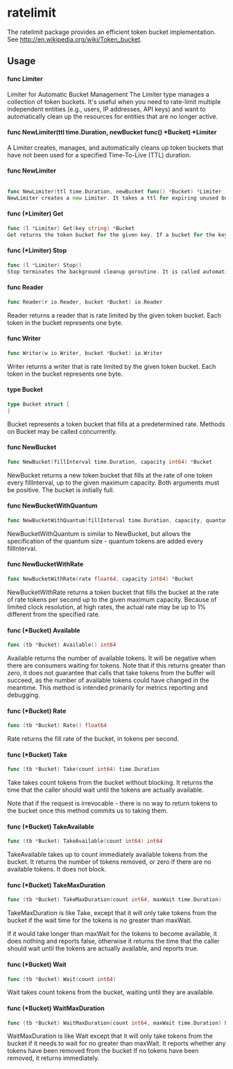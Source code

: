 # ratelimit

The ratelimit package provides an efficient token bucket implementation. See
http://en.wikipedia.org/wiki/Token_bucket.

## Usage

#### func  Limiter

Limiter for Automatic Bucket Management
The Limiter type manages a collection of token buckets. It's useful when you need to rate-limit multiple independent entities (e.g., users, IP addresses, API keys) and want to automatically clean up the resources for entities that are no longer active.
#### func NewLimiter(ttl time.Duration, newBucket func() *Bucket) *Limiter

A Limiter creates, manages, and automatically cleans up token buckets that have not been used for a specified Time-To-Live (TTL) duration.

#### func NewLimiter
```go

func NewLimiter(ttl time.Duration, newBucket func() *Bucket) *Limiter
NewLimiter creates a new Limiter. It takes a ttl for expiring unused buckets and a factory function (newBucket) that defines how to create new buckets (e.g., their rate and capacity). A background goroutine runs periodically to clean up expired buckets.
```
#### func (*Limiter) Get
```go
func (l *Limiter) Get(key string) *Bucket
Get returns the token bucket for the given key. If a bucket for the key does not exist, a new one is created using the factory function provided to NewLimiter. Each call to Get updates the bucket's last access time, preventing it from expiring.
```
#### func (*Limiter) Stop
```go
func (l *Limiter) Stop()
Stop terminates the background cleanup goroutine. It is called automatically when the Limiter is garbage collected, but can be invoked manually to stop it sooner.
```
#### func  Reader

```go
func Reader(r io.Reader, bucket *Bucket) io.Reader
```
Reader returns a reader that is rate limited by the given token bucket. Each
token in the bucket represents one byte.

#### func  Writer

```go
func Writer(w io.Writer, bucket *Bucket) io.Writer
```
Writer returns a writer that is rate limited by the given token bucket. Each
token in the bucket represents one byte.

#### type Bucket

```go
type Bucket struct {
}
```

Bucket represents a token bucket that fills at a predetermined rate. Methods on
Bucket may be called concurrently.

#### func  NewBucket

```go
func NewBucket(fillInterval time.Duration, capacity int64) *Bucket
```
NewBucket returns a new token bucket that fills at the rate of one token every
fillInterval, up to the given maximum capacity. Both arguments must be positive.
The bucket is initially full.

#### func  NewBucketWithQuantum

```go
func NewBucketWithQuantum(fillInterval time.Duration, capacity, quantum int64) *Bucket
```
NewBucketWithQuantum is similar to NewBucket, but allows the specification of
the quantum size - quantum tokens are added every fillInterval.

#### func  NewBucketWithRate

```go
func NewBucketWithRate(rate float64, capacity int64) *Bucket
```
NewBucketWithRate returns a token bucket that fills the bucket at the rate of
rate tokens per second up to the given maximum capacity. Because of limited
clock resolution, at high rates, the actual rate may be up to 1% different from
the specified rate.

#### func (*Bucket) Available

```go
func (tb *Bucket) Available() int64
```
Available returns the number of available tokens. It will be negative
when there are consumers waiting for tokens. Note that if this
returns greater than zero, it does not guarantee that calls that take
tokens from the buffer will succeed, as the number of available
tokens could have changed in the meantime. This method is intended
primarily for metrics reporting and debugging.

#### func (*Bucket) Rate

```go
func (tb *Bucket) Rate() float64
```
Rate returns the fill rate of the bucket, in tokens per second.

#### func (*Bucket) Take

```go
func (tb *Bucket) Take(count int64) time.Duration
```
Take takes count tokens from the bucket without blocking. It returns the time
that the caller should wait until the tokens are actually available.

Note that if the request is irrevocable - there is no way to return tokens to
the bucket once this method commits us to taking them.

#### func (*Bucket) TakeAvailable

```go
func (tb *Bucket) TakeAvailable(count int64) int64
```
TakeAvailable takes up to count immediately available tokens from the bucket. It
returns the number of tokens removed, or zero if there are no available tokens.
It does not block.

#### func (*Bucket) TakeMaxDuration

```go
func (tb *Bucket) TakeMaxDuration(count int64, maxWait time.Duration) (time.Duration, bool)
```
TakeMaxDuration is like Take, except that it will only take tokens from the
bucket if the wait time for the tokens is no greater than maxWait.

If it would take longer than maxWait for the tokens to become available, it does
nothing and reports false, otherwise it returns the time that the caller should
wait until the tokens are actually available, and reports true.

#### func (*Bucket) Wait

```go
func (tb *Bucket) Wait(count int64)
```
Wait takes count tokens from the bucket, waiting until they are available.

#### func (*Bucket) WaitMaxDuration

```go
func (tb *Bucket) WaitMaxDuration(count int64, maxWait time.Duration) bool
```
WaitMaxDuration is like Wait except that it will only take tokens from the
bucket if it needs to wait for no greater than maxWait. It reports whether any
tokens have been removed from the bucket If no tokens have been removed, it
returns immediately.
